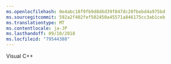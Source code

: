 ```yaml
---
ms.openlocfilehash: 0e4abc18f9fb9d8d6d39f047dc20fbebd4a975bd
ms.sourcegitcommit: 592a2f402fef502450a45571a846175cc3ab1ceb
ms.translationtype: MT
ms.contentlocale: ja-JP
ms.lasthandoff: 09/10/2018
ms.locfileid: "79544388"
---
```

Visual C++